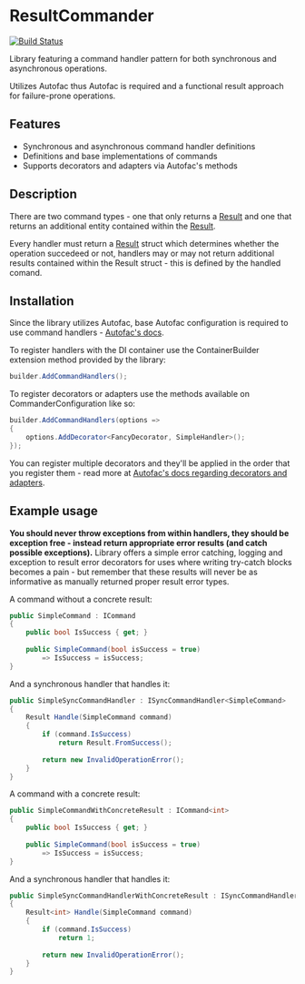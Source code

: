 # ResultCommander

[![Build Status](https://github.com/MikyM/ResultCommander/actions/workflows/release.yml/badge.svg)](https://github.com/MikyM/ResultCommander/actions)

Library featuring a command handler pattern for both synchronous and asynchronous operations.

Utilizes Autofac thus Autofac is required and a functional result approach for failure-prone operations.

## Features

- Synchronous and asynchronous command handler definitions
- Definitions and base implementations of commands
- Supports decorators and adapters via Autofac's methods

## Description

There are two command types - one that only returns a [Result](https://github.com/MikyM/MikyM.Common.Utilities/blob/master/MikyM.Common.Utilities/Results/Result.cs) and one that returns an additional entity contained within the [Result](https://github.com/MikyM/MikyM.Common.Utilities/blob/master/MikyM.Common.Utilities/Results/Result.cs).

Every handler must return a [Result](https://github.com/MikyM/MikyM.Common.Utilities/blob/master/MikyM.Common.Utilities/Results/Result.cs) struct which determines whether the operation succedeed or not, handlers may or may not return additional results contained within the Result struct - this is defined by the handled comand.

## Installation

Since the library utilizes Autofac, base Autofac configuration is required to use command handlers - [Autofac's docs](https://autofac.readthedocs.io/en/latest/index.html).

To register handlers with the DI container use the ContainerBuilder extension method provided by the library:

```csharp
builder.AddCommandHandlers();
```

To register decorators or adapters use the methods available on CommanderConfiguration like so:
```csharp
builder.AddCommandHandlers(options => 
{
    options.AddDecorator<FancyDecorator, SimpleHandler>();
});
```
You can register multiple decorators and they'll be applied in the order that you register them - read more at [Autofac's docs regarding decorators and adapters](https://autofac.readthedocs.io/en/latest/advanced/adapters-decorators.html).

## Example usage

<b> You should never throw exceptions from within handlers, they should be exception free - instead return appropriate error results (and catch possible exceptions).</b> Library offers a simple error catching, logging and exception to result error decorators for uses where writing try-catch blocks becomes a pain - but remember that these results will never be as informative as manually returned proper result error types.

A command without a concrete result:
```csharp
public SimpleCommand : ICommand
{
    public bool IsSuccess { get; }
    
    public SimpleCommand(bool isSuccess = true)
        => IsSuccess = isSuccess;
}
```

And a synchronous handler that handles it:
```csharp
public SimpleSyncCommandHandler : ISyncCommandHandler<SimpleCommand>
{
    Result Handle(SimpleCommand command)
    {
        if (command.IsSuccess)
            return Result.FromSuccess();
            
        return new InvalidOperationError();
    }
}
```

A command with a concrete result:
```csharp
public SimpleCommandWithConcreteResult : ICommand<int>
{
    public bool IsSuccess { get; }
    
    public SimpleCommand(bool isSuccess = true)
        => IsSuccess = isSuccess;
}
```

And a synchronous handler that handles it:
```csharp
public SimpleSyncCommandHandlerWithConcreteResult : ISyncCommandHandler<SimpleCommand, int>
{
    Result<int> Handle(SimpleCommand command)
    {
        if (command.IsSuccess)
            return 1;
            
        return new InvalidOperationError();
    }
}
```